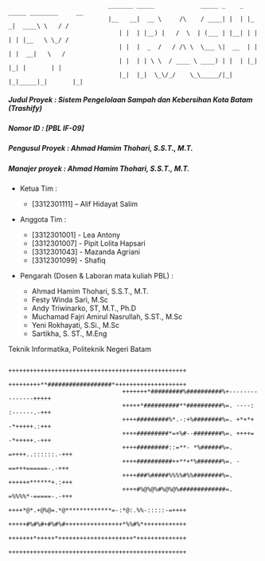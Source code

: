 ``` 
                            _______ _____             _____ _    _ _____ ________     __
                            |__   __|  __ \     /\    / ____| |  | |_   _|  ____\ \   / /
                               | |  | |__) |   /  \  | (___ | |__| | | | | |__   \ \_/ / 
                               | |  |  _  /   / /\ \  \___ \|  __  | | | |  __|   \   /  
                               | |  | | \ \  / ____ \ ____) | |  | |_| |_| |       | |   
                               |_|  |_|  \_\/_/    \_\_____/|_|  |_|_____|_|       |_|   
```

##### Judul Proyek : Sistem Pengelolaan Sampah dan Kebersihan Kota Batam (Trashify)
##### Nomor ID : [PBL IF-09]
##### Pengusul Proyek : Ahmad Hamim Thohari, S.S.T., M.T.
##### Manajer proyek : Ahmad Hamim Thohari, S.S.T., M.T.

- Ketua Tim : 
  - [3312301111] – Alif Hidayat Salim

- Anggota Tim :
  - [3312301001] - Lea Antony
  - [3312301007] - Pipit Lolita Hapsari
  - [3312301043] - Mazanda Agriani
  - [3312301099] - Shafiq

- Pengarah (Dosen & Laboran mata kuliah PBL) :
  - Ahmad Hamim Thohari, S.S.T., M.T. 
  - Festy Winda Sari, M.Sc
  -	Andy Triwinarko, ST, M.T., Ph.D
  - Muchamad Fajri Amirul Nasrullah, S.ST., M.Sc
  - Yeni Rokhayati, S.Si., M.Sc
  - Sartikha, S. ST., M.Eng

Teknik Informatika, Politeknik Negeri Batam

```
                                ++++++++++++++++++++++++++++++++++++++++++++++++++
                                +++++++++**##################*++++++++++++++++++++
                                +++++++*#########%##########%+---------------+++++
                                +++++*##########**##########%=. ----: :------.-+++
                                ++++#########%*.-:+%########%=. +*+*+ -*+++++.:+++
                                ++++#########*=+%#--########%=. ++++= -*+++++.-+++
                                ++++#########::=**- *%######%=. =++++..::::::.-+++
                                ++++##########++**+*%#######%=. -==+++======-.-+++
                                ++++###%#####%%%%#%%########%=. ++++++******+.:+++
                                ++++#%@%@%#%@%@%#############=. =%%%%*-=====-.-+++
                                ++++*@*.+@%@=.*@*************=-:*@:.%%-:::::-=++++
                                +++++#%#%#+#%#%#++++++++++++++++*%%#%*++++++++++++
                                +++++++*+++++*+++++++++++++++++++++*++++++++++++++
                                ++++++++++++++++++++++++++++++++++++++++++++++++++
```
